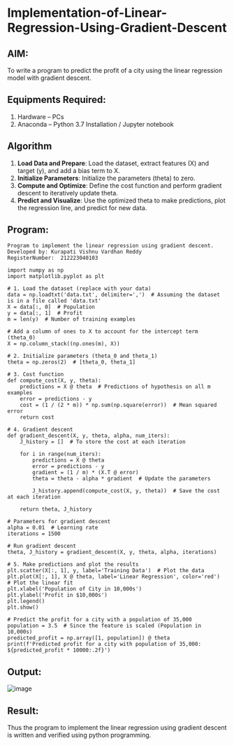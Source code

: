 # Implementation-of-Linear-Regression-Using-Gradient-Descent

## AIM:
To write a program to predict the profit of a city using the linear regression model with gradient descent.

## Equipments Required:
1. Hardware – PCs
2. Anaconda – Python 3.7 Installation / Jupyter notebook

## Algorithm
1. **Load Data and Prepare**: Load the dataset, extract features (X) and target (y), and add a bias term to X.
2. **Initialize Parameters**: Initialize the parameters (theta) to zero.
3. **Compute and Optimize**: Define the cost function and perform gradient descent to iteratively update theta.
4. **Predict and Visualize**: Use the optimized theta to make predictions, plot the regression line, and predict for new data.

## Program:
```
Program to implement the linear regression using gradient descent.
Developed by: Kurapati Vishnu Vardhan Reddy
RegisterNumber:  212223040103
```
```
import numpy as np
import matplotlib.pyplot as plt

# 1. Load the dataset (replace with your data)
data = np.loadtxt('data.txt', delimiter=',')  # Assuming the dataset is in a file called 'data.txt'
X = data[:, 0]  # Population
y = data[:, 1]  # Profit
m = len(y)  # Number of training examples

# Add a column of ones to X to account for the intercept term (theta_0)
X = np.column_stack((np.ones(m), X))

# 2. Initialize parameters (theta_0 and theta_1)
theta = np.zeros(2)  # [theta_0, theta_1]

# 3. Cost function
def compute_cost(X, y, theta):
    predictions = X @ theta  # Predictions of hypothesis on all m examples
    error = predictions - y
    cost = (1 / (2 * m)) * np.sum(np.square(error))  # Mean squared error
    return cost

# 4. Gradient descent
def gradient_descent(X, y, theta, alpha, num_iters):
    J_history = []  # To store the cost at each iteration

    for i in range(num_iters):
        predictions = X @ theta
        error = predictions - y
        gradient = (1 / m) * (X.T @ error)
        theta = theta - alpha * gradient  # Update the parameters

        J_history.append(compute_cost(X, y, theta))  # Save the cost at each iteration

    return theta, J_history

# Parameters for gradient descent
alpha = 0.01  # Learning rate
iterations = 1500

# Run gradient descent
theta, J_history = gradient_descent(X, y, theta, alpha, iterations)

# 5. Make predictions and plot the results
plt.scatter(X[:, 1], y, label='Training Data')  # Plot the data
plt.plot(X[:, 1], X @ theta, label='Linear Regression', color='red')  # Plot the linear fit
plt.xlabel('Population of City in 10,000s')
plt.ylabel('Profit in $10,000s')
plt.legend()
plt.show()

# Predict the profit for a city with a population of 35,000
population = 3.5  # Since the feature is scaled (Population in 10,000s)
predicted_profit = np.array([1, population]) @ theta
print(f'Predicted profit for a city with population of 35,000: ${predicted_profit * 10000:.2f}')
```

## Output:
![image](https://github.com/user-attachments/assets/8748646e-0088-402f-855f-cf94d2e54821)


## Result:
Thus the program to implement the linear regression using gradient descent is written and verified using python programming.
